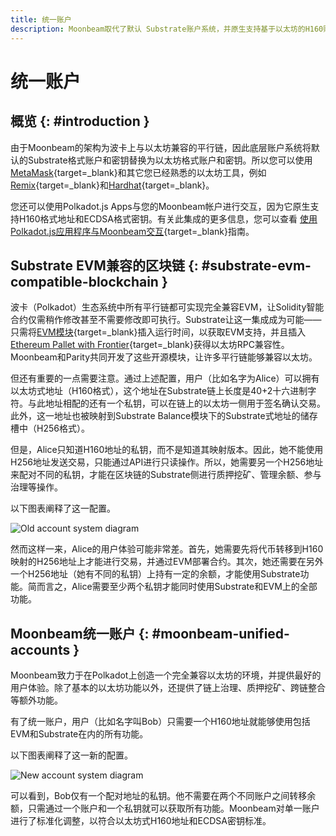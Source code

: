 ```yaml
---
title: 统一账户
description: Moonbeam取代了默认 Substrate账户系统，并原生支持基于以太坊的H160账户和ECDSA密钥。获取更多信息！
---
```


# 统一账户

## 概览 {: #introduction }

由于Moonbeam的架构为波卡上与以太坊兼容的平行链，因此底层账户系统将默认的Substrate格式账户和密钥替换为以太坊格式账户和密钥。所以您可以使用 [MetaMask](/tokens/connect/metamask){target=_blank}和其它您已经熟悉的以太坊工具，例如[Remix](/builders/build/eth-api/dev-env/remix){target=_blank}和[Hardhat](/builders/build/eth-api/dev-env/hardhat){target=_blank}。

您还可以使用Polkadot.js Apps与您的Moonbeam帐户进行交互，因为它原生支持H160格式地址和ECDSA格式密钥。有关此集成的更多信息，您可以查看 [使用Polkadot.js应用程序与Moonbeam交互](/tokens/connect/polkadotjs/){target=_blank}指南。

## Substrate EVM兼容的区块链 {: #substrate-evm-compatible-blockchain }

波卡（Polkadot）生态系统中所有平行链都可实现完全兼容EVM，让Solidity智能合约仅需稍作修改甚至不需要修改即可执行。Substrate让这一集成成为可能——只需将[EVM模块](https://docs.rs/pallet-evm/2.0.1/pallet_evm/){target=_blank}插入运行时间，以获取EVM支持，并且插入[Ethereum Pallet with Frontier](https://github.com/paritytech/frontier){target=_blank}获得以太坊RPC兼容性。Moonbeam和Parity共同开发了这些开源模块，让许多平行链能够兼容以太坊。

但还有重要的一点需要注意。通过上述配置，用户（比如名字为Alice）可以拥有以太坊式地址（H160格式），这个地址在Substrate链上长度是40+2十六进制字符。与此地址相配的还有一个私钥，可以在链上的以太坊一侧用于签名确认交易。此外，这一地址也被映射到Substrate Balance模块下的Substrate式地址的储存槽中（H256格式）。

但是，Alice只知道H160地址的私钥，而不是知道其映射版本。因此，她不能使用H256地址发送交易，只能通过API进行只读操作。所以，她需要另一个H256地址来配对不同的私钥，才能在区块链的Substrate侧进行质押挖矿、管理余额、参与治理等操作。

以下图表阐释了这一配置。

![Old account system diagram](/images/learn/features/unified-accounts/unified-accounts-1.webp)

然而这样一来，Alice的用户体验可能非常差。首先，她需要先将代币转移到H160映射的H256地址上才能进行交易，并通过EVM部署合约。其次，她还需要在另外一个H256地址（她有不同的私钥）上持有一定的余额，才能使用Substrate功能。简而言之，Alice需要至少两个私钥才能同时使用Substrate和EVM上的全部功能。

## Moonbeam统一账户 {: #moonbeam-unified-accounts }

Moonbeam致力于在Polkadot上创造一个完全兼容以太坊的环境，并提供最好的用户体验。除了基本的以太坊功能以外，还提供了链上治理、质押挖矿、跨链整合等额外功能。

有了统一账户，用户（比如名字叫Bob）只需要一个H160地址就能够使用包括EVM和Substrate在内的所有功能。

以下图表阐释了这一新的配置。

![New account system diagram](/images/learn/features/unified-accounts/unified-accounts-2.webp)

可以看到，Bob仅有一个配对地址的私钥。他不需要在两个不同账户之间转移余额，只需通过一个账户和一个私钥就可以获取所有功能。Moonbeam对单一账户进行了标准化调整，以符合以太坊式H160地址和ECDSA密钥标准。